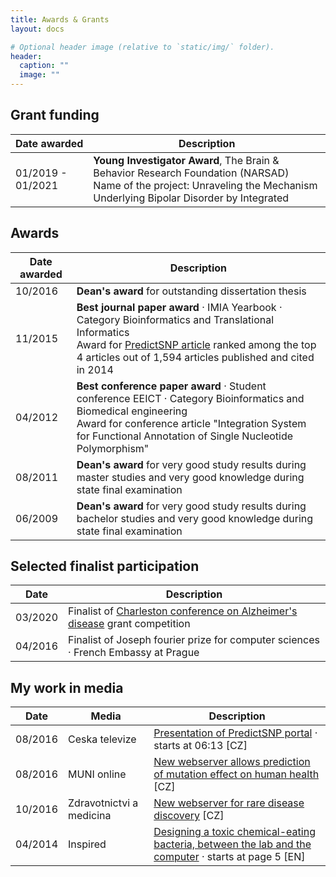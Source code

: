 ```yaml
---
title: Awards & Grants
layout: docs

# Optional header image (relative to `static/img/` folder).
header:
  caption: ""
  image: ""
---
```



<h2>Grant funding</h2>

| Date awarded      | Description                    |
| ------------------| ------------------------------ |
| 01/2019 - 01/2021 | <strong>Young Investigator Award</strong>, The Brain & Behavior Research Foundation (NARSAD)<br/>Name of the project: Unraveling the Mechanism Underlying Bipolar Disorder by Integrated |


<h2>Awards</h2>

| Date awarded      | Description                    |
| ------------------| ------------------------------ |
| 10/2016           | <strong>Dean's award</strong> for outstanding dissertation thesis |
| 11/2015           | <strong>Best journal paper award</strong> · IMIA Yearbook · Category Bioinformatics and Translational Informatics<br>Award for <a href="https://journals.plos.org/ploscompbiol/article?id=10.1371/journal.pcbi.1003440">PredictSNP article</a> ranked among the top 4 articles out of 1,594 articles published and cited in 2014 |
| 04/2012           | <strong>Best conference paper award</strong> · Student conference EEICT · Category Bioinformatics and Biomedical engineering<br> Award for conference article "Integration System for Functional Annotation of Single Nucleotide Polymorphism" |
| 08/2011           | <strong>Dean's award</strong> for very good study results during master studies and very good knowledge during state final examination |
| 06/2009           | <strong>Dean's award</strong> for very good study results during bachelor studies and very good knowledge during state final examination |

<h2>Selected finalist participation</h2>

| Date              | Description                    |
| ------------------| ------------------------------ |
| 03/2020           | Finalist of <a href="https://newvisionresearch.org/ccad">Charleston conference on Alzheimer's disease</a> grant competition |
| 04/2016           | Finalist of Joseph fourier prize for computer sciences · French Embassy at Prague |


<h2>My work in media</h2>

| Date              | Media                    | Description            |
| ------------------| -------------------------|------------------------|
| 08/2016           | Ceska televize           | <a href="https://www.ceskatelevize.cz/ivysilani/10122427178-udalosti-v-regionech-brno/316281381990825-udalosti-v-regionech/titulky">Presentation of PredictSNP portal</a> · starts at 06:13 [CZ] |
| 08/2016           | MUNI online              | <a href="https://www.em.muni.cz/veda-a-vyzkum/8118-jak-predpovedet-vliv-mutaci-na-vznik-chorob-pomuze-novy-portal">New webserver allows prediction of mutation effect on human health</a> [CZ] |
| 10/2016           | Zdravotnictvi a medicina | <a href="https://zdravi.euro.cz/clanek/novy-server-pomaha-pri-vyzkumu-genetickych-chorob-483210">New webserver for rare disease discovery</a> [CZ] |
| 04/2014           | Inspired                 | <a href="https://www.egi.eu/wp-content/uploads/2016/08/Inspired-issue-15.pdf">Designing a toxic chemical-eating bacteria, between the lab and the computer</a> · starts at page 5 [EN] |
